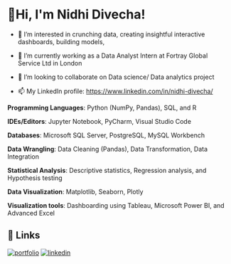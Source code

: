 # 👋Hi, I'm Nidhi Divecha! 


 * 👀 I’m interested in crunching data, creating insightful interactive dashboards, building models,

 * 🌱 I’m currently working as a Data Analyst Intern at Fortray Global Service Ltd in London

 * 💞️ I’m looking to collaborate on Data science/ Data analytics project

 * 📫 My LinkedIn profile: https://www.linkedin.com/in/nidhi-divecha/

**Programming Languages**: Python (NumPy, Pandas), SQL, and R

**IDEs/Editors**: Jupyter Notebook, PyCharm, Visual Studio Code

**Databases**: Microsoft SQL Server, PostgreSQL, MySQL Workbench

**Data Wrangling**: Data Cleaning (Pandas), Data Transformation, Data Integration

**Statistical Analysis**: Descriptive statistics, Regression analysis, and Hypothesis testing

**Data Visualization**: Matplotlib, Seaborn, Plotly

**Visualization tools**: Dashboarding using Tableau, Microsoft Power BI, and Advanced Excel


## 🔗 Links
[![portfolio](https://img.shields.io/badge/my_portfolio-000?style=for-the-badge&logo=ko-fi&logoColor=white)](https://katherineoelsner.com/)
[![linkedin](https://img.shields.io/badge/linkedin-0A66C2?style=for-the-badge&logo=linkedin&logoColor=white)](https://www.linkedin.com/in/nidhi-divecha/)


